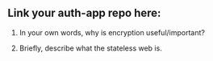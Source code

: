 ## Link your auth-app repo here:


1. In your own words, why is encryption useful/important?


2. Briefly, describe what the stateless web is.
